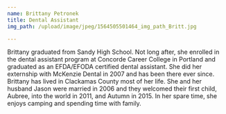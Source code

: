 ```yaml
---
name: Brittany Petronek
title: Dental Assistant
img_path: /upload/image/jpeg/1564505501464_img_path_Britt.jpg

---
```

<p>Brittany graduated from Sandy High School. Not long after, she enrolled in the dental assistant program at Concorde Career College in Portland and graduated as an EFDA/EFODA certified dental assistant. She did her externship with McKenzie Dental in 2007 and has been there ever since. Brittany has lived in Clackamas County most of her life. She and her husband Jason were married in 2006 and they welcomed their first child, Aubree, into the world in 2011, and Autumn in 2015. In her spare time, she enjoys camping and spending time with family.</p>
